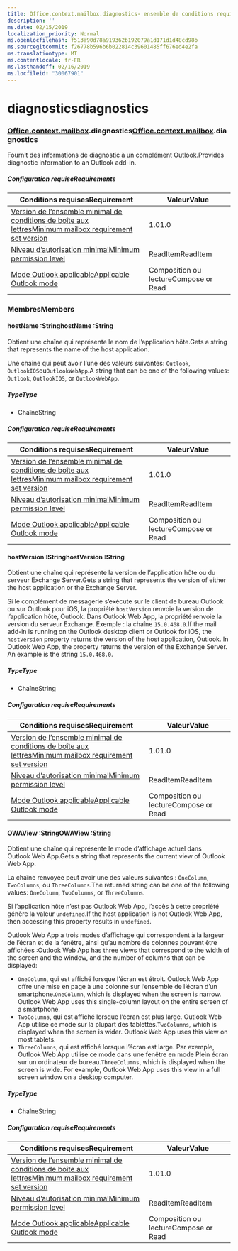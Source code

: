 ```yaml
---
title: Office.context.mailbox.diagnostics- ensemble de conditions requises 1.4
description: ''
ms.date: 02/15/2019
localization_priority: Normal
ms.openlocfilehash: f513a90d78a919362b192079a1d171d1d48cd98b
ms.sourcegitcommit: f26778b596b6b022814c39601485ff676ed4e2fa
ms.translationtype: MT
ms.contentlocale: fr-FR
ms.lasthandoff: 02/16/2019
ms.locfileid: "30067901"
---
```

# <a name="diagnostics"></a><span data-ttu-id="ec00f-102">diagnostics</span><span class="sxs-lookup"><span data-stu-id="ec00f-102">diagnostics</span></span>

### <a name="officeofficemdcontextofficecontextmdmailboxofficecontextmailboxmddiagnostics"></a><span data-ttu-id="ec00f-103">[Office](Office.md)[.context](Office.context.md)[.mailbox](Office.context.mailbox.md).diagnostics</span><span class="sxs-lookup"><span data-stu-id="ec00f-103">[Office](Office.md)[.context](Office.context.md)[.mailbox](Office.context.mailbox.md).diagnostics</span></span>

<span data-ttu-id="ec00f-104">Fournit des informations de diagnostic à un complément Outlook.</span><span class="sxs-lookup"><span data-stu-id="ec00f-104">Provides diagnostic information to an Outlook add-in.</span></span>

##### <a name="requirements"></a><span data-ttu-id="ec00f-105">Configuration requise</span><span class="sxs-lookup"><span data-stu-id="ec00f-105">Requirements</span></span>

|<span data-ttu-id="ec00f-106">Conditions requises</span><span class="sxs-lookup"><span data-stu-id="ec00f-106">Requirement</span></span>| <span data-ttu-id="ec00f-107">Valeur</span><span class="sxs-lookup"><span data-stu-id="ec00f-107">Value</span></span>|
|---|---|
|[<span data-ttu-id="ec00f-108">Version de l’ensemble minimal de conditions de boîte aux lettres</span><span class="sxs-lookup"><span data-stu-id="ec00f-108">Minimum mailbox requirement set version</span></span>](/office/dev/add-ins/reference/requirement-sets/outlook-api-requirement-sets)| <span data-ttu-id="ec00f-109">1.0</span><span class="sxs-lookup"><span data-stu-id="ec00f-109">1.0</span></span>|
|[<span data-ttu-id="ec00f-110">Niveau d’autorisation minimal</span><span class="sxs-lookup"><span data-stu-id="ec00f-110">Minimum permission level</span></span>](https://docs.microsoft.com/outlook/add-ins/understanding-outlook-add-in-permissions)| <span data-ttu-id="ec00f-111">ReadItem</span><span class="sxs-lookup"><span data-stu-id="ec00f-111">ReadItem</span></span>|
|[<span data-ttu-id="ec00f-112">Mode Outlook applicable</span><span class="sxs-lookup"><span data-stu-id="ec00f-112">Applicable Outlook mode</span></span>](https://docs.microsoft.com/outlook/add-ins/#extension-points)| <span data-ttu-id="ec00f-113">Composition ou lecture</span><span class="sxs-lookup"><span data-stu-id="ec00f-113">Compose or Read</span></span>|

### <a name="members"></a><span data-ttu-id="ec00f-114">Membres</span><span class="sxs-lookup"><span data-stu-id="ec00f-114">Members</span></span>

####  <a name="hostname-string"></a><span data-ttu-id="ec00f-115">hostName :String</span><span class="sxs-lookup"><span data-stu-id="ec00f-115">hostName :String</span></span>

<span data-ttu-id="ec00f-116">Obtient une chaîne qui représente le nom de l’application hôte.</span><span class="sxs-lookup"><span data-stu-id="ec00f-116">Gets a string that represents the name of the host application.</span></span>

<span data-ttu-id="ec00f-117">Une chaîne qui peut avoir l’une des valeurs suivantes: `Outlook`, `OutlookIOS`ou`OutlookWebApp`.</span><span class="sxs-lookup"><span data-stu-id="ec00f-117">A string that can be one of the following values: `Outlook`, `OutlookIOS`, or `OutlookWebApp`.</span></span>

##### <a name="type"></a><span data-ttu-id="ec00f-118">Type</span><span class="sxs-lookup"><span data-stu-id="ec00f-118">Type</span></span>

*   <span data-ttu-id="ec00f-119">Chaîne</span><span class="sxs-lookup"><span data-stu-id="ec00f-119">String</span></span>

##### <a name="requirements"></a><span data-ttu-id="ec00f-120">Configuration requise</span><span class="sxs-lookup"><span data-stu-id="ec00f-120">Requirements</span></span>

|<span data-ttu-id="ec00f-121">Conditions requises</span><span class="sxs-lookup"><span data-stu-id="ec00f-121">Requirement</span></span>| <span data-ttu-id="ec00f-122">Valeur</span><span class="sxs-lookup"><span data-stu-id="ec00f-122">Value</span></span>|
|---|---|
|[<span data-ttu-id="ec00f-123">Version de l’ensemble minimal de conditions de boîte aux lettres</span><span class="sxs-lookup"><span data-stu-id="ec00f-123">Minimum mailbox requirement set version</span></span>](/office/dev/add-ins/reference/requirement-sets/outlook-api-requirement-sets)| <span data-ttu-id="ec00f-124">1.0</span><span class="sxs-lookup"><span data-stu-id="ec00f-124">1.0</span></span>|
|[<span data-ttu-id="ec00f-125">Niveau d’autorisation minimal</span><span class="sxs-lookup"><span data-stu-id="ec00f-125">Minimum permission level</span></span>](https://docs.microsoft.com/outlook/add-ins/understanding-outlook-add-in-permissions)| <span data-ttu-id="ec00f-126">ReadItem</span><span class="sxs-lookup"><span data-stu-id="ec00f-126">ReadItem</span></span>|
|[<span data-ttu-id="ec00f-127">Mode Outlook applicable</span><span class="sxs-lookup"><span data-stu-id="ec00f-127">Applicable Outlook mode</span></span>](https://docs.microsoft.com/outlook/add-ins/#extension-points)| <span data-ttu-id="ec00f-128">Composition ou lecture</span><span class="sxs-lookup"><span data-stu-id="ec00f-128">Compose or Read</span></span>|

####  <a name="hostversion-string"></a><span data-ttu-id="ec00f-129">hostVersion :String</span><span class="sxs-lookup"><span data-stu-id="ec00f-129">hostVersion :String</span></span>

<span data-ttu-id="ec00f-130">Obtient une chaîne qui représente la version de l’application hôte ou du serveur Exchange Server.</span><span class="sxs-lookup"><span data-stu-id="ec00f-130">Gets a string that represents the version of either the host application or the Exchange Server.</span></span>

<span data-ttu-id="ec00f-p101">Si le complément de messagerie s’exécute sur le client de bureau Outlook ou sur Outlook pour iOS, la propriété `hostVersion` renvoie la version de l’application hôte, Outlook. Dans Outlook Web App, la propriété renvoie la version du serveur Exchange. Exemple : la chaîne `15.0.468.0`.</span><span class="sxs-lookup"><span data-stu-id="ec00f-p101">If the mail add-in is running on the Outlook desktop client or Outlook for iOS, the `hostVersion` property returns the version of the host application, Outlook. In Outlook Web App, the property returns the version of the Exchange Server. An example is the string `15.0.468.0`.</span></span>

##### <a name="type"></a><span data-ttu-id="ec00f-134">Type</span><span class="sxs-lookup"><span data-stu-id="ec00f-134">Type</span></span>

*   <span data-ttu-id="ec00f-135">Chaîne</span><span class="sxs-lookup"><span data-stu-id="ec00f-135">String</span></span>

##### <a name="requirements"></a><span data-ttu-id="ec00f-136">Configuration requise</span><span class="sxs-lookup"><span data-stu-id="ec00f-136">Requirements</span></span>

|<span data-ttu-id="ec00f-137">Conditions requises</span><span class="sxs-lookup"><span data-stu-id="ec00f-137">Requirement</span></span>| <span data-ttu-id="ec00f-138">Valeur</span><span class="sxs-lookup"><span data-stu-id="ec00f-138">Value</span></span>|
|---|---|
|[<span data-ttu-id="ec00f-139">Version de l’ensemble minimal de conditions de boîte aux lettres</span><span class="sxs-lookup"><span data-stu-id="ec00f-139">Minimum mailbox requirement set version</span></span>](/office/dev/add-ins/reference/requirement-sets/outlook-api-requirement-sets)| <span data-ttu-id="ec00f-140">1.0</span><span class="sxs-lookup"><span data-stu-id="ec00f-140">1.0</span></span>|
|[<span data-ttu-id="ec00f-141">Niveau d’autorisation minimal</span><span class="sxs-lookup"><span data-stu-id="ec00f-141">Minimum permission level</span></span>](https://docs.microsoft.com/outlook/add-ins/understanding-outlook-add-in-permissions)| <span data-ttu-id="ec00f-142">ReadItem</span><span class="sxs-lookup"><span data-stu-id="ec00f-142">ReadItem</span></span>|
|[<span data-ttu-id="ec00f-143">Mode Outlook applicable</span><span class="sxs-lookup"><span data-stu-id="ec00f-143">Applicable Outlook mode</span></span>](https://docs.microsoft.com/outlook/add-ins/#extension-points)| <span data-ttu-id="ec00f-144">Composition ou lecture</span><span class="sxs-lookup"><span data-stu-id="ec00f-144">Compose or Read</span></span>|

####  <a name="owaview-string"></a><span data-ttu-id="ec00f-145">OWAView :String</span><span class="sxs-lookup"><span data-stu-id="ec00f-145">OWAView :String</span></span>

<span data-ttu-id="ec00f-146">Obtient une chaîne qui représente le mode d’affichage actuel dans Outlook Web App.</span><span class="sxs-lookup"><span data-stu-id="ec00f-146">Gets a string that represents the current view of Outlook Web App.</span></span>

<span data-ttu-id="ec00f-147">La chaîne renvoyée peut avoir une des valeurs suivantes : `OneColumn`, `TwoColumns`, ou `ThreeColumns`.</span><span class="sxs-lookup"><span data-stu-id="ec00f-147">The returned string can be one of the following values: `OneColumn`, `TwoColumns`, or `ThreeColumns`.</span></span>

<span data-ttu-id="ec00f-148">Si l’application hôte n’est pas Outlook Web App, l’accès à cette propriété génère la valeur `undefined`.</span><span class="sxs-lookup"><span data-stu-id="ec00f-148">If the host application is not Outlook Web App, then accessing this property results in `undefined`.</span></span>

<span data-ttu-id="ec00f-149">Outlook Web App a trois modes d’affichage qui correspondent à la largeur de l’écran et de la fenêtre, ainsi qu’au nombre de colonnes pouvant être affichées :</span><span class="sxs-lookup"><span data-stu-id="ec00f-149">Outlook Web App has three views that correspond to the width of the screen and the window, and the number of columns that can be displayed:</span></span>

*   <span data-ttu-id="ec00f-p102">`OneColumn`, qui est affiché lorsque l’écran est étroit. Outlook Web App offre une mise en page à une colonne sur l’ensemble de l’écran d’un smartphone.</span><span class="sxs-lookup"><span data-stu-id="ec00f-p102">`OneColumn`, which is displayed when the screen is narrow. Outlook Web App uses this single-column layout on the entire screen of a smartphone.</span></span>
*   <span data-ttu-id="ec00f-p103">`TwoColumns`, qui est affiché lorsque l’écran est plus large. Outlook Web App utilise ce mode sur la plupart des tablettes.</span><span class="sxs-lookup"><span data-stu-id="ec00f-p103">`TwoColumns`, which is displayed when the screen is wider. Outlook Web App uses this view on most tablets.</span></span>
*   <span data-ttu-id="ec00f-p104">`ThreeColumns`, qui est affiché lorsque l’écran est large. Par exemple, Outlook Web App utilise ce mode dans une fenêtre en mode Plein écran sur un ordinateur de bureau.</span><span class="sxs-lookup"><span data-stu-id="ec00f-p104">`ThreeColumns`, which is displayed when the screen is wide. For example, Outlook Web App uses this view in a full screen window on a desktop computer.</span></span>

##### <a name="type"></a><span data-ttu-id="ec00f-156">Type</span><span class="sxs-lookup"><span data-stu-id="ec00f-156">Type</span></span>

*   <span data-ttu-id="ec00f-157">Chaîne</span><span class="sxs-lookup"><span data-stu-id="ec00f-157">String</span></span>

##### <a name="requirements"></a><span data-ttu-id="ec00f-158">Configuration requise</span><span class="sxs-lookup"><span data-stu-id="ec00f-158">Requirements</span></span>

|<span data-ttu-id="ec00f-159">Conditions requises</span><span class="sxs-lookup"><span data-stu-id="ec00f-159">Requirement</span></span>| <span data-ttu-id="ec00f-160">Valeur</span><span class="sxs-lookup"><span data-stu-id="ec00f-160">Value</span></span>|
|---|---|
|[<span data-ttu-id="ec00f-161">Version de l’ensemble minimal de conditions de boîte aux lettres</span><span class="sxs-lookup"><span data-stu-id="ec00f-161">Minimum mailbox requirement set version</span></span>](/office/dev/add-ins/reference/requirement-sets/outlook-api-requirement-sets)| <span data-ttu-id="ec00f-162">1.0</span><span class="sxs-lookup"><span data-stu-id="ec00f-162">1.0</span></span>|
|[<span data-ttu-id="ec00f-163">Niveau d’autorisation minimal</span><span class="sxs-lookup"><span data-stu-id="ec00f-163">Minimum permission level</span></span>](https://docs.microsoft.com/outlook/add-ins/understanding-outlook-add-in-permissions)| <span data-ttu-id="ec00f-164">ReadItem</span><span class="sxs-lookup"><span data-stu-id="ec00f-164">ReadItem</span></span>|
|[<span data-ttu-id="ec00f-165">Mode Outlook applicable</span><span class="sxs-lookup"><span data-stu-id="ec00f-165">Applicable Outlook mode</span></span>](https://docs.microsoft.com/outlook/add-ins/#extension-points)| <span data-ttu-id="ec00f-166">Composition ou lecture</span><span class="sxs-lookup"><span data-stu-id="ec00f-166">Compose or Read</span></span>|
